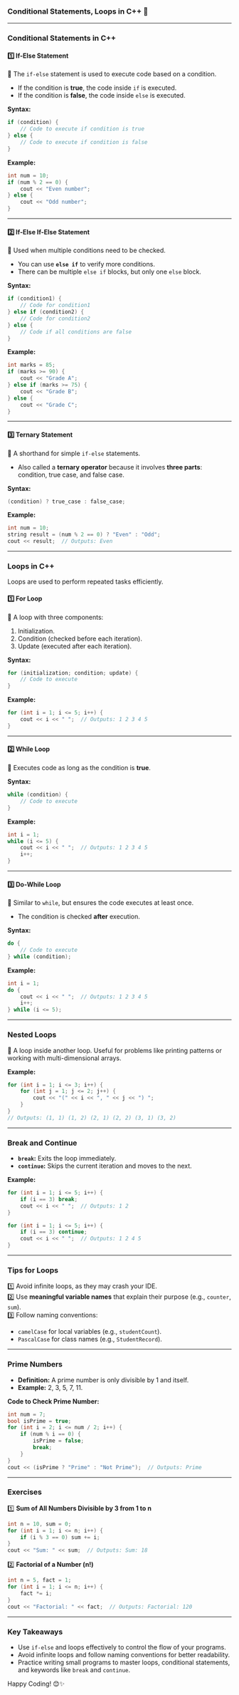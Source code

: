 ### **Conditional Statements, Loops in C++** 🚀  

---

### **Conditional Statements in C++**  

#### **1️⃣ If-Else Statement**  
🔹 The `if-else` statement is used to execute code based on a condition.  
- If the condition is **true**, the code inside `if` is executed.  
- If the condition is **false**, the code inside `else` is executed.  

**Syntax:**  
```cpp  
if (condition) {  
    // Code to execute if condition is true  
} else {  
    // Code to execute if condition is false  
}  
```  

**Example:**  
```cpp  
int num = 10;  
if (num % 2 == 0) {  
    cout << "Even number";  
} else {  
    cout << "Odd number";  
}  
```  

---

#### **2️⃣ If-Else If-Else Statement**  
🔹 Used when multiple conditions need to be checked.  
- You can use **`else if`** to verify more conditions.  
- There can be multiple `else if` blocks, but only one `else` block.  

**Syntax:**  
```cpp  
if (condition1) {  
    // Code for condition1  
} else if (condition2) {  
    // Code for condition2  
} else {  
    // Code if all conditions are false  
}  
```  

**Example:**  
```cpp  
int marks = 85;  
if (marks >= 90) {  
    cout << "Grade A";  
} else if (marks >= 75) {  
    cout << "Grade B";  
} else {  
    cout << "Grade C";  
}  
```  

---

#### **3️⃣ Ternary Statement**  
🔹 A shorthand for simple `if-else` statements.  
- Also called a **ternary operator** because it involves **three parts**: condition, true case, and false case.  

**Syntax:**  
```cpp  
(condition) ? true_case : false_case;  
```  

**Example:**  
```cpp  
int num = 10;  
string result = (num % 2 == 0) ? "Even" : "Odd";  
cout << result;  // Outputs: Even  
```  

---

### **Loops in C++**  
Loops are used to perform repeated tasks efficiently.  

#### **1️⃣ For Loop**  
🔹 A loop with three components:  
1. Initialization.  
2. Condition (checked before each iteration).  
3. Update (executed after each iteration).  

**Syntax:**  
```cpp  
for (initialization; condition; update) {  
    // Code to execute  
}  
```  

**Example:**  
```cpp  
for (int i = 1; i <= 5; i++) {  
    cout << i << " ";  // Outputs: 1 2 3 4 5  
}  
```  

---

#### **2️⃣ While Loop**  
🔹 Executes code as long as the condition is **true**.  

**Syntax:**  
```cpp  
while (condition) {  
    // Code to execute  
}  
```  

**Example:**  
```cpp  
int i = 1;  
while (i <= 5) {  
    cout << i << " ";  // Outputs: 1 2 3 4 5  
    i++;  
}  
```  

---

#### **3️⃣ Do-While Loop**  
🔹 Similar to `while`, but ensures the code executes at least once.  
- The condition is checked **after** execution.  

**Syntax:**  
```cpp  
do {  
    // Code to execute  
} while (condition);  
```  

**Example:**  
```cpp  
int i = 1;  
do {  
    cout << i << " ";  // Outputs: 1 2 3 4 5  
    i++;  
} while (i <= 5);  
```  

---

### **Nested Loops**  
🔹 A loop inside another loop. Useful for problems like printing patterns or working with multi-dimensional arrays.  

**Example:**  
```cpp  
for (int i = 1; i <= 3; i++) {  
    for (int j = 1; j <= 2; j++) {  
        cout << "(" << i << ", " << j << ") ";  
    }  
}  
// Outputs: (1, 1) (1, 2) (2, 1) (2, 2) (3, 1) (3, 2)  
```  

---

### **Break and Continue**  
- **`break`:** Exits the loop immediately.  
- **`continue`:** Skips the current iteration and moves to the next.  

**Example:**  
```cpp  
for (int i = 1; i <= 5; i++) {  
    if (i == 3) break;  
    cout << i << " ";  // Outputs: 1 2  
}  

for (int i = 1; i <= 5; i++) {  
    if (i == 3) continue;  
    cout << i << " ";  // Outputs: 1 2 4 5  
}  
```  

---

### **Tips for Loops**  
1️⃣ Avoid infinite loops, as they may crash your IDE.  
2️⃣ Use **meaningful variable names** that explain their purpose (e.g., `counter`, `sum`).  
3️⃣ Follow naming conventions:  
- `camelCase` for local variables (e.g., `studentCount`).  
- `PascalCase` for class names (e.g., `StudentRecord`).  

---

### **Prime Numbers**  
- **Definition:** A prime number is only divisible by 1 and itself.  
- **Example:** 2, 3, 5, 7, 11.  

**Code to Check Prime Number:**  
```cpp  
int num = 7;  
bool isPrime = true;  
for (int i = 2; i <= num / 2; i++) {  
    if (num % i == 0) {  
        isPrime = false;  
        break;  
    }  
}  
cout << (isPrime ? "Prime" : "Not Prime");  // Outputs: Prime  
```  

---

### **Exercises**  
1️⃣ **Sum of All Numbers Divisible by 3 from 1 to n**  
```cpp  
int n = 10, sum = 0;  
for (int i = 1; i <= n; i++) {  
    if (i % 3 == 0) sum += i;  
}  
cout << "Sum: " << sum;  // Outputs: Sum: 18  
```  

2️⃣ **Factorial of a Number (n!)**  
```cpp  
int n = 5, fact = 1;  
for (int i = 1; i <= n; i++) {  
    fact *= i;  
}  
cout << "Factorial: " << fact;  // Outputs: Factorial: 120  
```  

---

### **Key Takeaways**  
- Use `if-else` and loops effectively to control the flow of your programs.  
- Avoid infinite loops and follow naming conventions for better readability.  
- Practice writing small programs to master loops, conditional statements, and keywords like `break` and `continue`.  

Happy Coding! 😊✨  